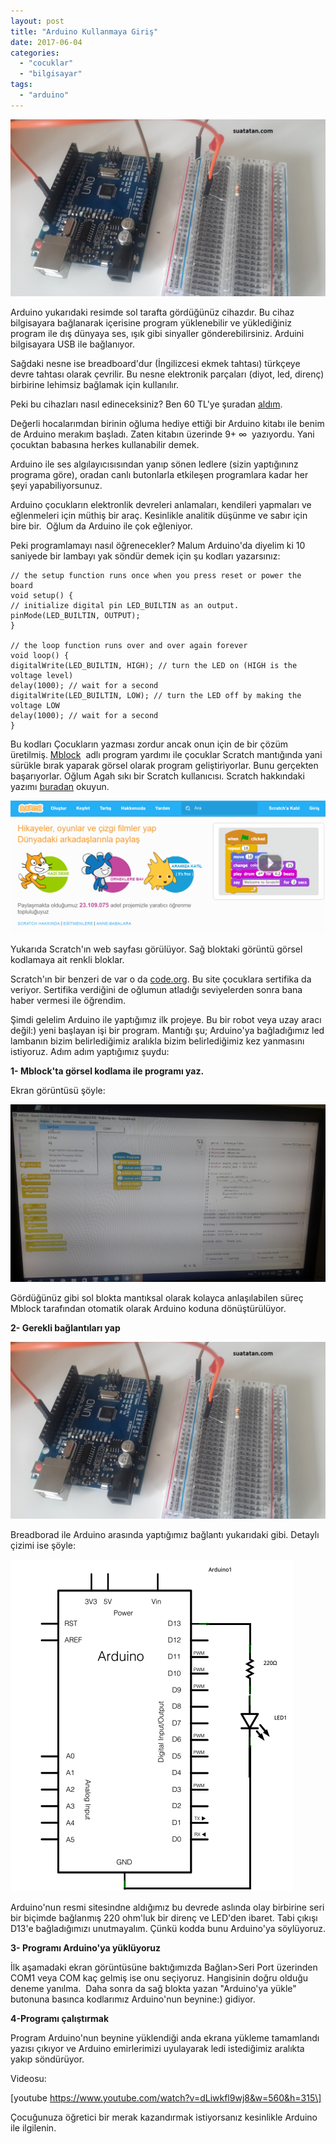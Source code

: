 ```yaml
---
layout: post
title: "Arduino Kullanmaya Giriş"
date: 2017-06-04
categories: 
  - "cocuklar"
  - "bilgisayar"
tags: 
  - "arduino"
---
```


![ar2](/images/ar21.jpg)

Arduino yukarıdaki resimde sol tarafta gördüğünüz cihazdır. Bu cihaz bilgisayara bağlanarak içerisine program yüklenebilir ve yüklediğiniz program ile dış dünyaya ses, ışık gibi sinyaller gönderebilirsiniz. Arduini bilgisayara USB ile bağlanıyor.

Sağdaki nesne ise breadboard'dur (İngilizcesi ekmek tahtası) türkçeye devre tahtası olarak çevrilir. Bu nesne elektronik parçaları (diyot, led, direnç) birbirine lehimsiz bağlamak için kullanılır.

Peki bu cihazları nasıl edineceksiniz? Ben 60 TL'ye şuradan [aldım](http://www.robotistan.com/arduino-baslangic-seti).

Değerli hocalarımdan birinin oğluma hediye ettiği bir Arduino kitabı ile benim de Arduino merakım başladı. Zaten kitabın üzerinde 9+ ∞  yazıyordu. Yani çocuktan babasına herkes kullanabilir demek.

Arduino ile ses algılayıcısısından yanıp sönen ledlere (sizin yaptığınınz programa göre), oradan canlı butonlarla etkileşen programlara kadar her şeyi yapabiliyorsunuz.

Arduino çocukların elektronlik devreleri anlamaları, kendileri yapmaları ve eğlenmeleri için müthiş bir araç. Kesinlikle analitik düşünme ve sabır için bire bir.  Oğlum da Arduino ile çok eğleniyor.

Peki programlamayı nasıl öğrenecekler? Malum Arduino'da diyelim ki 10 saniyede bir lambayı yak söndür demek için şu kodları yazarsınız:

```
// the setup function runs once when you press reset or power the board
void setup() {
// initialize digital pin LED_BUILTIN as an output.
pinMode(LED_BUILTIN, OUTPUT);
}

// the loop function runs over and over again forever
void loop() {
digitalWrite(LED_BUILTIN, HIGH); // turn the LED on (HIGH is the voltage level)
delay(1000); // wait for a second
digitalWrite(LED_BUILTIN, LOW); // turn the LED off by making the voltage LOW
delay(1000); // wait for a second
}

```

Bu kodları Çocukların yazması zordur ancak onun için de bir çözüm üretilmiş. [Mblock](http://www.mblock.cc/)  adlı program yardımı ile çocuklar Scratch mantığında yani sürükle bırak yaparak görsel olarak program geliştiriyorlar. Bunu gerçekten başarıyorlar. Oğlum Agah sıkı bir Scratch kullanıcısı. Scratch hakkındaki yazımı [buradan](https://suatatan.wordpress.com/2014/03/28/cocugunuzun-bill-gates-olmasini-ister-misiniz/) okuyun.

![scr.png](/images/scr1.png)

Yukarıda Scratch'ın web sayfası görülüyor. Sağ bloktaki görüntü görsel kodlamaya ait renkli bloklar.

Scratch'ın bir benzeri de var o da [code.org](http://code.org). Bu site çocuklara sertifika da veriyor. Sertifika verdiğini de oğlumun atladığı seviyelerden sonra bana haber vermesi ile öğrendim.

Şimdi gelelim Arduino ile yaptığımız ilk projeye. Bu bir robot veya uzay aracı değil:) yeni başlayan işi bir program. Mantığı şu; Arduino'ya bağladığımız led lambanın bizim belirlediğimiz aralıkla bizim belirlediğimiz kez yanmasını istiyoruz. Adım adım yaptığımız şuydu:

**1- Mblock'ta görsel kodlama ile programı yaz.**

Ekran görüntüsü şöyle:

![ar1](/images/ar1.jpg)

Gördüğünüz gibi sol blokta mantıksal olarak kolayca anlaşılabilen süreç Mblock tarafından otomatik olarak Arduino koduna dönüştürülüyor.

**2- Gerekli bağlantıları yap**

![ar2](/images/ar21.jpg)

Breadborad ile Arduino arasında yaptığımız bağlantı yukarıdaki gibi. Detaylı çizimi ise şöyle:

![ExampleCircuit_sch](/images/examplecircuit_sch.png)

Arduino'nun resmi sitesindne aldığımız bu devrede aslında olay birbirine seri bir biçimde bağlanmış 220 ohm'luk bir direnç ve LED'den ibaret. Tabi çıkışı D13'e bağladığımızı unutmayalım. Çünkü kodda bunu Arduino'ya söylüyoruz.

**3- Programı Arduino'ya yüklüyoruz**

İlk aşamadaki ekran görüntüsüne baktığımızda Bağlan>Seri Port üzerinden COM1 veya COM kaç gelmiş ise onu seçiyoruz. Hangisinin doğru olduğu deneme yanılma.  Daha sonra da sağ blokta yazan "Arduino'ya yükle" butonuna basınca kodlarımız Arduino'nun beynine:) gidiyor.

**4-Programı çalıştırmak**

Program Arduino'nun beynine yüklendiği anda ekrana yükleme tamamlandı yazısı çıkıyor ve Arduino emirlerimizi uyulayarak ledi istediğimiz aralıkta yakıp söndürüyor.

Videosu:

\[youtube https://www.youtube.com/watch?v=dLiwkfl9wj8&w=560&h=315\]

Çocuğunuza öğretici bir merak kazandırmak istiyorsanız kesinlikle Arduino ile ilgilenin.

